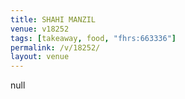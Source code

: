 ```yaml
---
title: SHAHI MANZIL
venue: v18252
tags: [takeaway, food, "fhrs:663336"]
permalink: /v/18252/
layout: venue
---
```

null